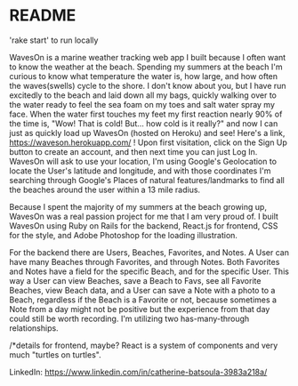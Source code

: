# README

'rake start' to run locally

WavesOn is a marine weather tracking web app I built because I often want to know the weather at the beach. Spending my summers at the beach I'm curious to know what temperature the water is, how large, and how often the waves(swells) cycle to the shore. I don't know about you, but I have run excitedly to the beach and laid down all my bags, quickly walking over to the water ready to feel the sea foam on my toes and salt water spray my face. When the water first touches my feet my first reaction nearly 90% of the time is, "Wow! That is cold! But... how cold is it really?" and now I can just as quickly load up WavesOn (hosted on Heroku) and see! Here's a link, https://waveson.herokuapp.com/ ! Upon first visitation, click on the Sign Up button to create an account, and then next time you can just Log In. WavesOn will ask to use your location, I'm using Google's Geolocation to locate the User's latitude and longitude, and with those coordinates I'm searching through Google's Places of natural features/landmarks to find all the beaches around the user within a 13 mile radius. 

Because I spent the majority of my summers at the beach growing up, WavesOn was a real passion project for me that I am very proud of. I built WavesOn using Ruby on Rails for the backend, React.js for frontend, CSS for the style, and Adobe Photoshop for the loading illustration.

For the backend there are Users, Beaches, Favorites, and Notes. A User can have many Beaches through Favorites, and through Notes. Both Favorites and Notes have a field for the specific Beach, and for the specific User. This way a User can view Beaches, save a Beach to Favs, see all Favorite Beaches, view Beach data, and a User can save a Note with a photo to a Beach, regardless if the Beach is a Favorite or not, because sometimes a Note from a day might not be positive but the experience from that day could still be worth recording. I'm utilizing two has-many-through relationships.

/*details for frontend, maybe? React is a system of components and very much "turtles on turtles".

LinkedIn: https://www.linkedin.com/in/catherine-batsoula-3983a218a/
